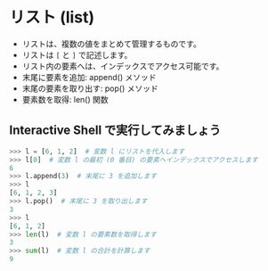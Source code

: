 # リスト (list)
* リストは、複数の値をまとめて管理するものです。
* リストは `[` と `]` で記述します。
* リスト内の要素へは、インデックスでアクセス可能です。
* 末尾に要素を追加: append() メソッド
* 末尾の要素を取り出す: pop() メソッド
* 要素数を取得: len() 関数

## Interactive Shell で実行してみましょう
```python
>>> l = [6, 1, 2]  # 変数 l にリストを代入します
>>> l[0]  # 変数 l の最初 (0 番目) の要素へインデックスでアクセスします
6
>>> l.append(3)  # 末尾に 3 を追加します
>>> l
[6, 1, 2, 3]
>>> l.pop()  # 末尾に 3 を取り出します
3
>>> l
[6, 1, 2]
>>> len(l)  # 変数 l の要素数を取得します
3
>>> sum(l)  # 変数 l の合計を計算します
9
```